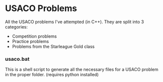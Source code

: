 # USACO Problems
All the USACO problems I've attempted (in C++).
They are split into 3 categories:
- Competition problems
- Practice problems
- Problems from the Starleague Gold class

### usaco.bat
This is a shell script to generate all the necessary files for a USACO problem in the proper folder.
(requires python installed)